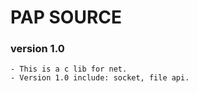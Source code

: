 # PAP SOURCE

### version 1.0
    - This is a c lib for net.
    - Version 1.0 include: socket, file api.
